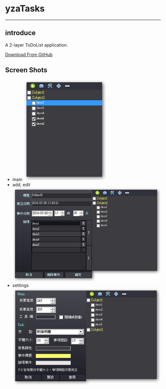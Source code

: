# yzaTasks

---
## introduce

A 2-layer ToDoList application.

[Download From GitHub](https://raw.githubusercontent.com/yozian/yzaTasks/master/executable/yzaTasks.zip)

## Screen Shots

* main
![alt tag](https://raw.githubusercontent.com/yozian/yzaTasks/master/screenshot/main.png)
* add, edit
![alt tag](https://raw.githubusercontent.com/yozian/yzaTasks/master/screenshot/edit.png)
* settings
![alt tag](https://raw.githubusercontent.com/yozian/yzaTasks/master/screenshot/settings.png)

